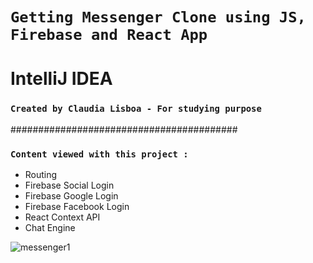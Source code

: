 
# `Getting Messenger Clone using JS, Firebase and React App`

# IntelliJ IDEA

### `Created by Claudia Lisboa - For studying purpose` 


#########################################

### `Content viewed with this project :`

- Routing
- Firebase Social Login
- Firebase Google Login
- Firebase Facebook Login
- React Context API
- Chat Engine



![messenger1](https://user-images.githubusercontent.com/21189063/217952175-18abafa9-de3c-4440-aa91-ca00cc44531c.png)
